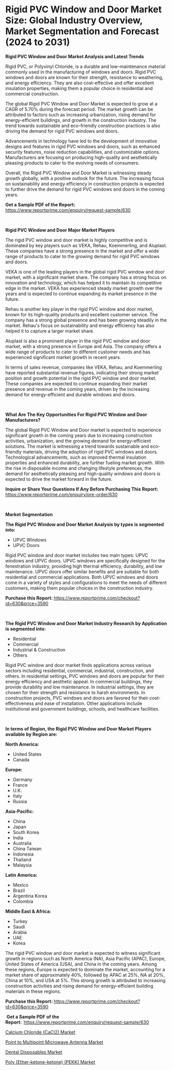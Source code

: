 <p><h1>Rigid PVC Window and Door Market Size: Global Industry Overview, Market Segmentation and Forecast (2024 to 2031)</h1></p><p><strong>Rigid PVC Window and Door Market Analysis and Latest Trends</strong></p>
<p><p>Rigid PVC, or Polyvinyl Chloride, is a durable and low-maintenance material commonly used in the manufacturing of windows and doors. Rigid PVC windows and doors are known for their strength, resistance to weathering, and energy efficiency. They are also cost-effective and offer excellent insulation properties, making them a popular choice in residential and commercial construction.</p><p>The global Rigid PVC Window and Door Market is expected to grow at a CAGR of 5.70% during the forecast period. The market growth can be attributed to factors such as increasing urbanization, rising demand for energy-efficient buildings, and growth in the construction industry. The trend towards sustainable and eco-friendly construction practices is also driving the demand for rigid PVC windows and doors.</p><p>Advancements in technology have led to the development of innovative designs and features in rigid PVC windows and doors, such as enhanced security features, noise reduction capabilities, and customizable options. Manufacturers are focusing on producing high-quality and aesthetically pleasing products to cater to the evolving needs of consumers.</p><p>Overall, the Rigid PVC Window and Door Market is witnessing steady growth globally, with a positive outlook for the future. The increasing focus on sustainability and energy efficiency in construction projects is expected to further drive the demand for rigid PVC windows and doors in the coming years.</p></p>
<p><strong>Get a Sample PDF of the Report:&nbsp;</strong> <a href="https://www.reportprime.com/enquiry/request-sample/630">https://www.reportprime.com/enquiry/request-sample/630</a></p>
<p>&nbsp;</p>
<p><strong>Rigid PVC Window and Door Major Market Players</strong></p>
<p><p>The rigid PVC window and door market is highly competitive and is dominated by key players such as VEKA, Rehau, Koemmerling, and Aluplast. These companies have a strong presence in the market and offer a wide range of products to cater to the growing demand for rigid PVC windows and doors.</p><p>VEKA is one of the leading players in the global rigid PVC window and door market, with a significant market share. The company has a strong focus on innovation and technology, which has helped it to maintain its competitive edge in the market. VEKA has experienced steady market growth over the years and is expected to continue expanding its market presence in the future.</p><p>Rehau is another key player in the rigid PVC window and door market, known for its high-quality products and excellent customer service. The company has a strong global presence and has been growing steadily in the market. Rehau's focus on sustainability and energy efficiency has also helped it to capture a larger market share.</p><p>Aluplast is also a prominent player in the rigid PVC window and door market, with a strong presence in Europe and Asia. The company offers a wide range of products to cater to different customer needs and has experienced significant market growth in recent years.</p><p>In terms of sales revenue, companies like VEKA, Rehau, and Koemmerling have reported substantial revenue figures, indicating their strong market position and growth potential in the rigid PVC window and door market. These companies are expected to continue expanding their market presence and revenue in the coming years, driven by the increasing demand for energy-efficient and durable windows and doors.</p></p>
<p>&nbsp;</p>
<p><strong>What Are The Key Opportunities For Rigid PVC Window and Door Manufacturers?</strong></p>
<p><p>The global Rigid PVC Window and Door market is expected to experience significant growth in the coming years due to increasing construction activities, urbanization, and the growing demand for energy-efficient solutions. The market is witnessing a trend towards sustainable and eco-friendly materials, driving the adoption of rigid PVC windows and doors. Technological advancements, such as improved thermal insulation properties and enhanced durability, are further fueling market growth. With the rise in disposable income and changing lifestyle preferences, the demand for aesthetically pleasing and high-quality windows and doors is expected to drive the market forward in the future.</p></p>
<p><strong>Inquire or Share Your Questions If Any Before Purchasing This Report:</strong> <a href="https://www.reportprime.com/enquiry/pre-order/630">https://www.reportprime.com/enquiry/pre-order/630</a></p>
<p>&nbsp;</p>
<p><strong>Market Segmentation</strong></p>
<p><strong>The Rigid PVC Window and Door Market Analysis by types is segmented into:</strong></p>
<p><ul><li>UPVC Windows</li><li>UPVC Doors</li></ul></p>
<p><p>Rigid PVC window and door market includes two main types: UPVC windows and UPVC doors. UPVC windows are specifically designed for the fenestration industry, providing high thermal efficiency, durability, and low maintenance. UPVC doors offer similar benefits and are suitable for both residential and commercial applications. Both UPVC windows and doors come in a variety of styles and configurations to meet the needs of different customers, making them popular choices in the construction industry.</p></p>
<p><strong>Purchase this Report:&nbsp;</strong><a href="https://www.reportprime.com/checkout?id=630&price=3590">https://www.reportprime.com/checkout?id=630&price=3590</a></p>
<p>&nbsp;</p>
<p><strong>The Rigid PVC Window and Door Market Industry Research by Application is segmented into:</strong></p>
<p><ul><li>Residential</li><li>Commercial</li><li>Industrial & Construction</li><li>Others</li></ul></p>
<p><p>Rigid PVC window and door market finds applications across various sectors including residential, commercial, industrial, construction, and others. In residential settings, PVC windows and doors are popular for their energy efficiency and aesthetic appeal. In commercial buildings, they provide durability and low maintenance. In industrial settings, they are chosen for their strength and resistance to harsh environments. In construction projects, PVC windows and doors are favored for their cost-effectiveness and ease of installation. Other applications include institutional and government buildings, schools, and healthcare facilities.</p></p>
<p>&nbsp;</p>
<p><strong>In terms of Region, the Rigid PVC Window and Door Market Players available by Region are:</strong></p>
<p>
    <p> <strong> North America: </strong>
        <ul>
            <li>United States</li>
            <li>Canada</li>
        </ul>
        </p> 
    <p> <strong> Europe: </strong>
        <ul>
            <li>Germany</li>
            <li>France</li>
            <li>U.K.</li>
            <li>Italy</li>
            <li>Russia</li>
        </ul>
        </p> 
    <p> <strong> Asia-Pacific: </strong>
        <ul>
            <li>China</li>
            <li>Japan</li>
            <li>South Korea</li>
            <li>India</li>
            <li>Australia</li>
            <li>China Taiwan</li>
            <li>Indonesia</li>
            <li>Thailand</li>
            <li>Malaysia</li>
        </ul>
        </p> 
    <p> <strong> Latin America: </strong>
        <ul>
            <li>Mexico</li>
            <li>Brazil</li>
            <li>Argentina Korea</li>
            <li>Colombia</li>
        </ul>
        </p> 
    <p> <strong> Middle East & Africa: </strong>
        <ul>
            <li>Turkey</li>
            <li>Saudi</li>
            <li>Arabia</li>
            <li>UAE</li>
            <li>Korea</li>
        </ul>
    </p>
    </p>
<p><p>The rigid PVC window and door market is expected to witness significant growth in regions such as North America (NA), Asia Pacific (APAC), Europe, United States of America (USA), and China in the coming years. Among these regions, Europe is expected to dominate the market, accounting for a market share of approximately 40%, followed by APAC at 25%, NA at 20%, China at 10%, and USA at 5%. This strong growth is attributed to increasing construction activities and rising demand for energy-efficient building materials in these regions.</p></p>
<p><strong>Purchase this Report: </strong><a href="https://www.reportprime.com/checkout?id=630&price=3590">https://www.reportprime.com/checkout?id=630&price=3590</a></p>
<p>&nbsp;<strong>Get a Sample PDF of the Report:&nbsp;&nbsp;</strong><a href="https://www.reportprime.com/enquiry/request-sample/630">https://www.reportprime.com/enquiry/request-sample/630</a></p>
<p><strong></strong></p>
<p><p><a href="https://github.com/wwwkeltoum/Market-Research-Report-List-2/blob/main/calcium-chloride-cacl2-market.md">Calcium Chloride (CaCl2) Market</a></p><p><a href="https://issuu.com/reportprime-2/docs/point-to-multipoint-microwave-anten_74f2d2572ed0eb">Point to Multipoint Microwave Antenna Market</a></p><p><a href="https://issuu.com/reportprime-2/docs/dental-disposables-market-size-2030.pptx">Dental Disposables Market</a></p><p><a href="https://github.com/gamblestampleyjenny50m5sl6/Market-Research-Report-List-1/blob/main/poly-ether-ketone-ketone-pekk-market.md">Poly (Ether-ketone-ketone) (PEKK) Market</a></p></p>